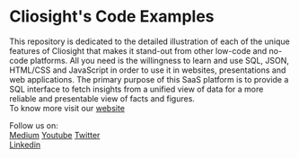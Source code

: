 # Cliosight's Code Examples
This repository is dedicated to the detailed illustration of each of the unique features of Cliosight that makes it stand-out from other low-code and no-code platforms. All you need is the willingness to learn and use SQL, JSON, HTML/CSS and JavaScript in order to use it in websites, presentations and web applications. The primary purpose of this SaaS platform is to provide a SQL interface to fetch insights from a unified view of data for a more reliable and presentable view of facts and figures.  
To know more visit our [website](https://cliosight.com)

Follow us on:  
[Medium](https://medium.com/@cliosight)
[Youtube](https://youtube.com)
[Twitter](https://twitter.com/@cliosight4data)  
[Linkedin](https://linkedin.com/company/14571342)


